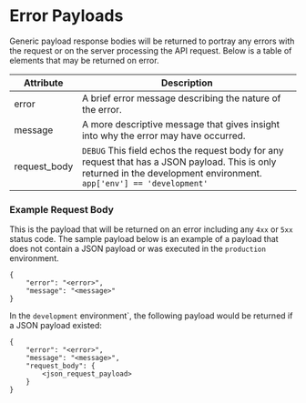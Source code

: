 # Error Payloads

Generic payload response bodies will be returned to portray any errors with the request or on the server processing the API request.  Below is a table of elements that may be returned on error.


| Attribute | Description |
|-----------|-------------|
| error     | A brief error message describing the nature of the error. |
| message   | A more descriptive message that gives insight into why the error may have occurred. |
| request_body | `DEBUG` This field echos the request body for any request that has a JSON payload.  This is only returned in the development environment.  `app['env'] == 'development'` 

### Example Request Body

This is the payload that will be returned on an error including any `4xx` or `5xx` status code.  The sample payload below is an example of a payload that does not contain a JSON payload or was executed in the `production` environment.

```
{
    "error": "<error>",
    "message": "<message>"
}
```

In the `development` environment`, the following payload would be returned if a JSON payload existed:

```
{
    "error": "<error>",
    "message": "<message>",
    "request_body": {
    	<json_request_payload>
    }
}
```


